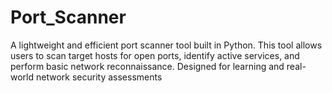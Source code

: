 # Port_Scanner
A lightweight and efficient port scanner tool built in Python. This tool allows users to scan target hosts for open ports, identify active services, and perform basic network reconnaissance. Designed for learning and real-world network security assessments
